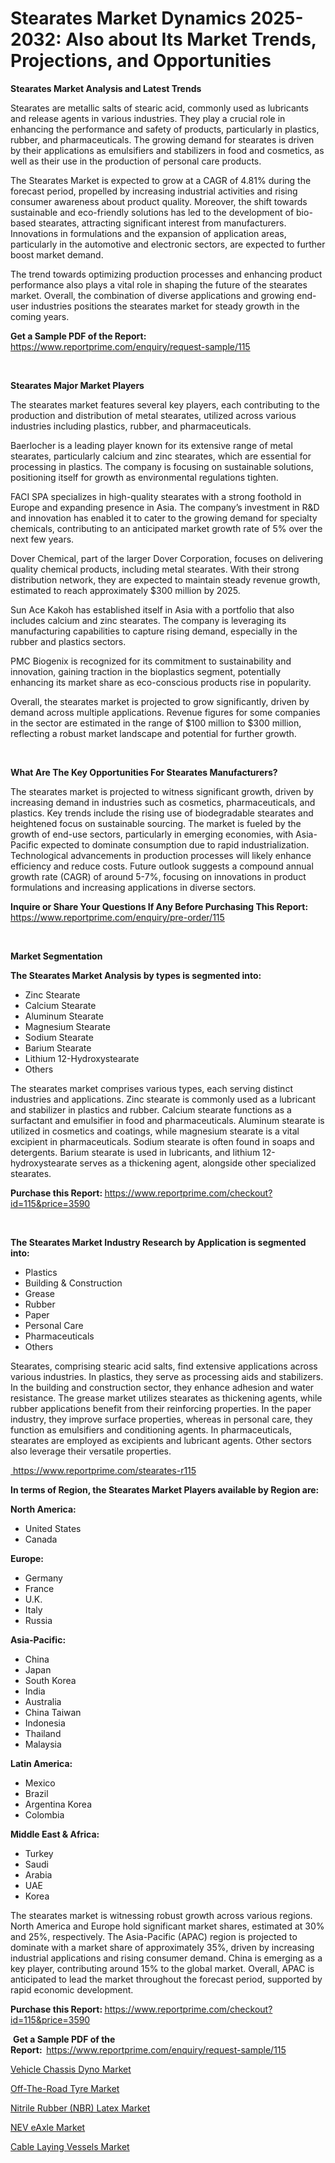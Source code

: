 <p><h1>Stearates Market Dynamics 2025-2032: Also about Its Market Trends, Projections, and Opportunities</h1></p><p><strong>Stearates Market Analysis and Latest Trends</strong></p>
<p><p>Stearates are metallic salts of stearic acid, commonly used as lubricants and release agents in various industries. They play a crucial role in enhancing the performance and safety of products, particularly in plastics, rubber, and pharmaceuticals. The growing demand for stearates is driven by their applications as emulsifiers and stabilizers in food and cosmetics, as well as their use in the production of personal care products.</p><p>The Stearates Market is expected to grow at a CAGR of 4.81% during the forecast period, propelled by increasing industrial activities and rising consumer awareness about product quality. Moreover, the shift towards sustainable and eco-friendly solutions has led to the development of bio-based stearates, attracting significant interest from manufacturers. Innovations in formulations and the expansion of application areas, particularly in the automotive and electronic sectors, are expected to further boost market demand.</p><p>The trend towards optimizing production processes and enhancing product performance also plays a vital role in shaping the future of the stearates market. Overall, the combination of diverse applications and growing end-user industries positions the stearates market for steady growth in the coming years.</p></p>
<p><strong>Get a Sample PDF of the Report:&nbsp;</strong> <a href="https://www.reportprime.com/enquiry/request-sample/115?utm_campaign=13&utm_medium=2&utm_source=Github&utm_content=ia&utm_term=17032025&utm_id=stearates">https://www.reportprime.com/enquiry/request-sample/115</a></p>
<p>&nbsp;</p>
<p><strong>Stearates Major Market Players</strong></p>
<p><p>The stearates market features several key players, each contributing to the production and distribution of metal stearates, utilized across various industries including plastics, rubber, and pharmaceuticals. </p><p>Baerlocher is a leading player known for its extensive range of metal stearates, particularly calcium and zinc stearates, which are essential for processing in plastics. The company is focusing on sustainable solutions, positioning itself for growth as environmental regulations tighten. </p><p>FACI SPA specializes in high-quality stearates with a strong foothold in Europe and expanding presence in Asia. The company’s investment in R&D and innovation has enabled it to cater to the growing demand for specialty chemicals, contributing to an anticipated market growth rate of 5% over the next few years.</p><p>Dover Chemical, part of the larger Dover Corporation, focuses on delivering quality chemical products, including metal stearates. With their strong distribution network, they are expected to maintain steady revenue growth, estimated to reach approximately $300 million by 2025.</p><p>Sun Ace Kakoh has established itself in Asia with a portfolio that also includes calcium and zinc stearates. The company is leveraging its manufacturing capabilities to capture rising demand, especially in the rubber and plastics sectors.</p><p>PMC Biogenix is recognized for its commitment to sustainability and innovation, gaining traction in the bioplastics segment, potentially enhancing its market share as eco-conscious products rise in popularity.</p><p>Overall, the stearates market is projected to grow significantly, driven by demand across multiple applications. Revenue figures for some companies in the sector are estimated in the range of $100 million to $300 million, reflecting a robust market landscape and potential for further growth.</p></p>
<p>&nbsp;</p>
<p><strong>What Are The Key Opportunities For Stearates Manufacturers?</strong></p>
<p><p>The stearates market is projected to witness significant growth, driven by increasing demand in industries such as cosmetics, pharmaceuticals, and plastics. Key trends include the rising use of biodegradable stearates and heightened focus on sustainable sourcing. The market is fueled by the growth of end-use sectors, particularly in emerging economies, with Asia-Pacific expected to dominate consumption due to rapid industrialization. Technological advancements in production processes will likely enhance efficiency and reduce costs. Future outlook suggests a compound annual growth rate (CAGR) of around 5-7%, focusing on innovations in product formulations and increasing applications in diverse sectors.</p></p>
<p><strong>Inquire or Share Your Questions If Any Before Purchasing This Report:</strong> <a href="https://www.reportprime.com/enquiry/pre-order/115?utm_campaign=13&utm_medium=2&utm_source=Github&utm_content=ia&utm_term=17032025&utm_id=stearates">https://www.reportprime.com/enquiry/pre-order/115</a></p>
<p>&nbsp;</p>
<p><strong>Market Segmentation</strong></p>
<p><strong>The Stearates Market Analysis by types is segmented into:</strong></p>
<p><ul><li>Zinc Stearate</li><li>Calcium Stearate</li><li>Aluminum Stearate</li><li>Magnesium Stearate</li><li>Sodium Stearate</li><li>Barium Stearate</li><li>Lithium 12-Hydroxystearate</li><li>Others</li></ul></p>
<p><p>The stearates market comprises various types, each serving distinct industries and applications. Zinc stearate is commonly used as a lubricant and stabilizer in plastics and rubber. Calcium stearate functions as a surfactant and emulsifier in food and pharmaceuticals. Aluminum stearate is utilized in cosmetics and coatings, while magnesium stearate is a vital excipient in pharmaceuticals. Sodium stearate is often found in soaps and detergents. Barium stearate is used in lubricants, and lithium 12-hydroxystearate serves as a thickening agent, alongside other specialized stearates.</p></p>
<p><strong>Purchase this Report:&nbsp;</strong><a href="https://www.reportprime.com/checkout?id=115&price=3590&utm_campaign=13&utm_medium=2&utm_source=Github&utm_content=ia&utm_term=17032025&utm_id=stearates">https://www.reportprime.com/checkout?id=115&price=3590</a></p>
<p>&nbsp;</p>
<p><strong>The Stearates Market Industry Research by Application is segmented into:</strong></p>
<p><ul><li>Plastics</li><li>Building & Construction</li><li>Grease</li><li>Rubber</li><li>Paper</li><li>Personal Care</li><li>Pharmaceuticals</li><li>Others</li></ul></p>
<p><p>Stearates, comprising stearic acid salts, find extensive applications across various industries. In plastics, they serve as processing aids and stabilizers. In the building and construction sector, they enhance adhesion and water resistance. The grease market utilizes stearates as thickening agents, while rubber applications benefit from their reinforcing properties. In the paper industry, they improve surface properties, whereas in personal care, they function as emulsifiers and conditioning agents. In pharmaceuticals, stearates are employed as excipients and lubricant agents. Other sectors also leverage their versatile properties.</p></p>
<p><a href="https://www.reportprime.com/stearates-r115?utm_campaign=13&utm_medium=2&utm_source=Github&utm_content=ia&utm_term=17032025&utm_id=stearates">&nbsp;https://www.reportprime.com/stearates-r115</a></p>
<p><strong>In terms of Region, the Stearates Market Players available by Region are:</strong></p>
<p>
    <p> <strong> North America: </strong>
        <ul>
            <li>United States</li>
            <li>Canada</li>
        </ul>
        </p> 
    <p> <strong> Europe: </strong>
        <ul>
            <li>Germany</li>
            <li>France</li>
            <li>U.K.</li>
            <li>Italy</li>
            <li>Russia</li>
        </ul>
        </p> 
    <p> <strong> Asia-Pacific: </strong>
        <ul>
            <li>China</li>
            <li>Japan</li>
            <li>South Korea</li>
            <li>India</li>
            <li>Australia</li>
            <li>China Taiwan</li>
            <li>Indonesia</li>
            <li>Thailand</li>
            <li>Malaysia</li>
        </ul>
        </p> 
    <p> <strong> Latin America: </strong>
        <ul>
            <li>Mexico</li>
            <li>Brazil</li>
            <li>Argentina Korea</li>
            <li>Colombia</li>
        </ul>
        </p> 
    <p> <strong> Middle East & Africa: </strong>
        <ul>
            <li>Turkey</li>
            <li>Saudi</li>
            <li>Arabia</li>
            <li>UAE</li>
            <li>Korea</li>
        </ul>
    </p>
    </p>
<p><p>The stearates market is witnessing robust growth across various regions. North America and Europe hold significant market shares, estimated at 30% and 25%, respectively. The Asia-Pacific (APAC) region is projected to dominate with a market share of approximately 35%, driven by increasing industrial applications and rising consumer demand. China is emerging as a key player, contributing around 15% to the global market. Overall, APAC is anticipated to lead the market throughout the forecast period, supported by rapid economic development.</p></p>
<p><strong>Purchase this Report: </strong><a href="https://www.reportprime.com/checkout?id=115&price=3590&utm_campaign=13&utm_medium=2&utm_source=Github&utm_content=ia&utm_term=17032025&utm_id=stearates">https://www.reportprime.com/checkout?id=115&price=3590</a></p>
<p>&nbsp;<strong>Get a Sample PDF of the Report:&nbsp;&nbsp;</strong><a href="https://www.reportprime.com/enquiry/request-sample/115?utm_campaign=13&utm_medium=2&utm_source=Github&utm_content=ia&utm_term=17032025&utm_id=stearates">https://www.reportprime.com/enquiry/request-sample/115</a></p>
<p><strong></strong></p>
<p><p><a href="https://github.com/karydacamu/Market-Research-Report-List-1/blob/main/vehicle-chassis-dyno-market.md?utm_campaign=13&utm_medium=2&utm_source=Github&utm_content=ia&utm_term=17032025&utm_id=stearates">Vehicle Chassis Dyno Market</a></p><p><a href="https://github.com/seemagarbeha/Market-Research-Report-List-1/blob/main/off-the-road-tyre-market.md?utm_campaign=13&utm_medium=2&utm_source=Github&utm_content=ia&utm_term=17032025&utm_id=stearates">Off-The-Road Tyre Market</a></p><p><a href="https://github.com/iyachikareva/Market-Research-Report-List-1/blob/main/nitrile-rubber-nbr-latex-market.md?utm_campaign=13&utm_medium=2&utm_source=Github&utm_content=ia&utm_term=17032025&utm_id=stearates">Nitrile Rubber (NBR) Latex Market</a></p><p><a href="https://github.com/prantoblouin/Market-Research-Report-List-1/blob/main/nev-eaxle-market.md?utm_campaign=13&utm_medium=2&utm_source=Github&utm_content=ia&utm_term=17032025&utm_id=stearates">NEV eAxle Market</a></p><p><a href="https://github.com/mafeasavzal/Market-Research-Report-List-1/blob/main/cable-laying-vessels-market.md?utm_campaign=13&utm_medium=2&utm_source=Github&utm_content=ia&utm_term=17032025&utm_id=stearates">Cable Laying Vessels Market</a></p></p>